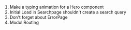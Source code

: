 1. Make a typing animation for a Hero component
2. Initial Load in Searchpage shouldn't create a search query
3. Don't forget about ErrorPage
4. Modul Routing
